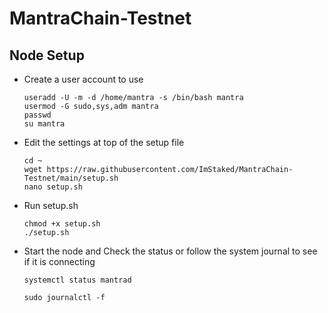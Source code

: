 # MantraChain-Testnet

## Node Setup

- Create a user account to use
  ```
  useradd -U -m -d /home/mantra -s /bin/bash mantra
  usermod -G sudo,sys,adm mantra 
  passwd
  su mantra
  ```

- Edit the settings at top of the setup file 
  ```
  cd ~
  wget https://raw.githubusercontent.com/ImStaked/MantraChain-Testnet/main/setup.sh
  nano setup.sh
  ```
- Run setup.sh
  ```
  chmod +x setup.sh
  ./setup.sh
  ```

- Start the node and Check the status or follow the system journal to see if it is connecting
  ```
  systemctl status mantrad
  
  sudo journalctl -f 
  ```
